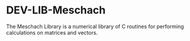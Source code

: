 # DEV-LIB-Meschach
The Meschach Library is a numerical library of C routines for performing calculations on matrices and vectors.
